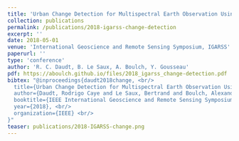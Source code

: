 ```yaml
---
title: 'Urban Change Detection for Multispectral Earth Observation Using Convolutional Neural Networks'
collection: publications
permalink: /publications/2018-igarss-change-detection
excerpt: ''
date: 2018-05-01
venue: 'International Geoscience and Remote Sensing Symposium, IGARSS'
paperurl: ''
type: 'conference'
author: 'R. C. Daudt, B. Le Saux, A. Boulch, Y. Gousseau'
pdf: https://aboulch.github.io/files/2018_igarss_change-detection.pdf
bibtex: "@inproceedings{daudt2018change, <br/>
  title={Urban Change Detection for Multispectral Earth Observation Using Convolutional Neural Networks}, <br/>
  author={Daudt, Rodrigo Caye and Le Saux, Bertrand and Boulch, Alexandre and Gousseau, Yann}, <br/>
  booktitle={IEEE International Geoscience and Remote Sensing Symposium, IGARSS}, <br/>
  year={2018}, <br/>
  organization={IEEE} <br/>
}"
teaser: publications/2018-IGARSS-change.png
---
```

